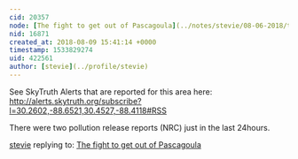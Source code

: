 ```yaml
---
cid: 20357
node: [The fight to get out of Pascagoula](../notes/stevie/08-06-2018/the-fight-to-get-out-of-pascagoula)
nid: 16871
created_at: 2018-08-09 15:41:14 +0000
timestamp: 1533829274
uid: 422561
author: [stevie](../profile/stevie)
---
```


See SkyTruth Alerts that are reported for this area here: http://alerts.skytruth.org/subscribe?l=30.2602,-88.6521,30.4527,-88.4118#RSS 

There were two pollution release reports (NRC) just in the last 24hours. 

[stevie](../profile/stevie) replying to: [The fight to get out of Pascagoula](../notes/stevie/08-06-2018/the-fight-to-get-out-of-pascagoula)

